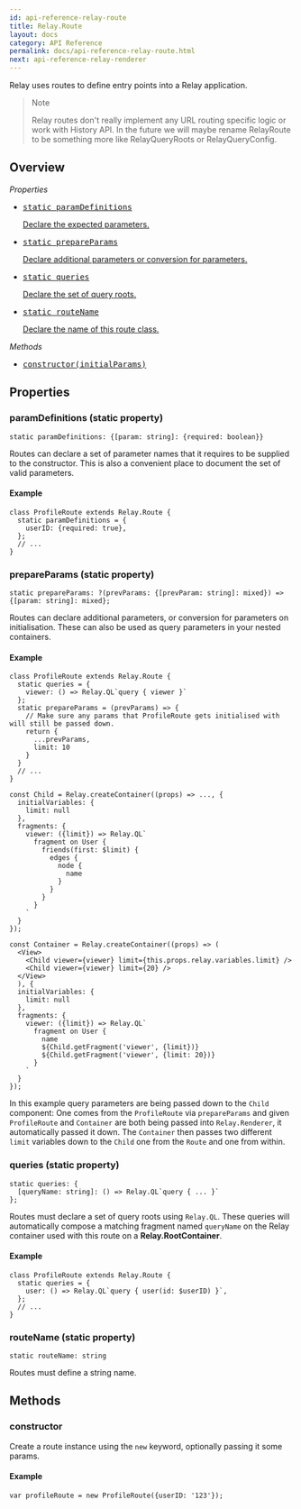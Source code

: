 ```yaml
---
id: api-reference-relay-route
title: Relay.Route
layout: docs
category: API Reference
permalink: docs/api-reference-relay-route.html
next: api-reference-relay-renderer
---
```


Relay uses routes to define entry points into a Relay application.

> Note
>
> Relay routes don't really implement any URL routing specific logic or work with History API. In the future we will maybe rename RelayRoute to be something more like RelayQueryRoots or RelayQueryConfig.


## Overview

*Properties*

<ul class="apiIndex">
  <li>
    <a href="#paramdefinitions-static-property">
      <pre>static paramDefinitions</pre>
      Declare the expected parameters.
    </a>
  </li>
  <li>
    <a href="#prepareparams-static-property">
      <pre>static prepareParams</pre>
      Declare additional parameters or conversion for parameters.
    </a>
  </li>
  <li>
    <a href="#queries-static-property">
      <pre>static queries</pre>
      Declare the set of query roots.
    </a>
  </li>
  <li>
    <a href="#routename-static-property">
      <pre>static routeName</pre>
      Declare the name of this route class.
    </a>
  </li>
</ul>

*Methods*

<ul class="apiIndex">
  <li>
    <a href="#constructor">
      <pre>constructor(initialParams)</pre>
    </a>
  </li>
</ul>

## Properties

### paramDefinitions (static property)

```
static paramDefinitions: {[param: string]: {required: boolean}}
```

Routes can declare a set of parameter names that it requires to be supplied to the constructor. This is also a convenient place to document the set of valid parameters.

#### Example

```
class ProfileRoute extends Relay.Route {
  static paramDefinitions = {
    userID: {required: true},
  };
  // ...
}
```

### prepareParams (static property)

```
static prepareParams: ?(prevParams: {[prevParam: string]: mixed}) => {[param: string]: mixed};
```

Routes can declare additional parameters, or conversion for parameters on initialisation. These can also be used as query parameters in your nested containers.

#### Example

```
class ProfileRoute extends Relay.Route {
  static queries = {
    viewer: () => Relay.QL`query { viewer }`
  };
  static prepareParams = (prevParams) => {
    // Make sure any params that ProfileRoute gets initialised with will still be passed down.
    return {
      ...prevParams,
      limit: 10
    }
  }
  // ...
}

const Child = Relay.createContainer((props) => ..., {
  initialVariables: {
    limit: null
  },
  fragments: {
    viewer: ({limit}) => Relay.QL`
      fragment on User {
        friends(first: $limit) {
          edges {
            node {
              name
            }
          }
        }
      }
    `
  }
});

const Container = Relay.createContainer((props) => (
  <View>
    <Child viewer={viewer} limit={this.props.relay.variables.limit} />
    <Child viewer={viewer} limit={20} />
  </View>
  ), {
  initialVariables: {
    limit: null
  },
  fragments: {
    viewer: ({limit}) => Relay.QL`
      fragment on User {
        name
        ${Child.getFragment('viewer', {limit})}
        ${Child.getFragment('viewer', {limit: 20})}
      }
    `
  }
});
```
In this example query parameters are being passed down to the `Child` component: One comes from the `ProfileRoute` via `prepareParams` and given `ProfileRoute` and `Container` are both being passed into `Relay.Renderer`, it automatically passed it down. The `Container` then passes two different `limit` variables down to the `Child` one from the `Route` and one from within.

### queries (static property)

```
static queries: {
  [queryName: string]: () => Relay.QL`query { ... }`
};
```

Routes must declare a set of query roots using `Relay.QL`. These queries will automatically compose a matching fragment named `queryName` on
the Relay container used with this route on a **Relay.RootContainer**.

#### Example

```
class ProfileRoute extends Relay.Route {
  static queries = {
    user: () => Relay.QL`query { user(id: $userID) }`,
  };
  // ...
}
```

### routeName (static property)

```
static routeName: string
```

Routes must define a string name.

## Methods

### constructor

Create a route instance using the `new` keyword, optionally passing it some params.

#### Example

```
var profileRoute = new ProfileRoute({userID: '123'});
```
